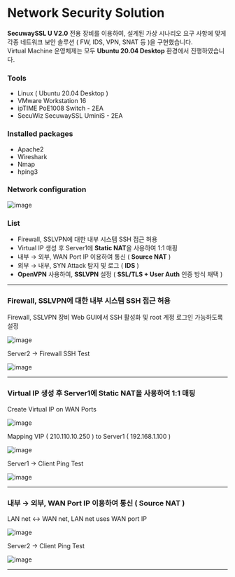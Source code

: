 # Network Security Solution
 
**SecuwaySSL U V2.0** 전용 장비를 이용하여, 설계된 가상 시나리오 요구 사항에 맞게  
각종 네트워크 보안 솔루션 ( FW, IDS, VPN, SNAT 등 )을 구현했습니다.  
Virtual Machine 운영체제는 모두 **Ubuntu 20.04 Desktop** 환경에서 진행하였습니다.
 
### Tools 
- Linux ( Ubuntu 20.04 Desktop )
- VMware Workstation 16
- ipTIME PoE1008 Switch - 2EA 
- SecuWiz SecuwaySSL UminiS - 2EA
### Installed packages 
- Apache2
- Wireshark
- Nmap
- hping3

### Network configuration
![image](https://user-images.githubusercontent.com/80202054/266510740-5426aec1-c4fe-4f57-94e3-8f270e81904a.png)

### List
- Firewall, SSLVPN에 대한 내부 시스템 SSH 접근 허용
- Virtual IP 생성 후 Server1에 **Static NAT**을 사용하여 1:1 매핑
- 내부 → 외부, WAN Port IP 이용하여 통신 ( **Source NAT** )
- 외부 → 내부, SYN Attack 탐지 및 로그 ( **IDS** )
- **OpenVPN** 사용하여, **SSLVPN** 설정 ( **SSL/TLS + User Auth** 인증 방식 채택 )


---
### Firewall, SSLVPN에 대한 내부 시스템 SSH 접근 허용
Firewall, SSLVPN 장비 Web GUI에서 SSH 활성화 및 root 계정 로그인 가능하도록 설정  

![image](https://github.com/rkadl9999/Network_Security_Solution/assets/80202054/5a82a3a0-3654-4618-a2a3-15e48a3f8148)  

Server2 -> Firewall SSH Test  

![image](https://github.com/rkadl9999/Network_Security_Solution/assets/80202054/6b405b2b-ee7b-4e41-b908-8b7736697a94)  

---
### Virtual IP 생성 후 Server1에 Static NAT을 사용하여 1:1 매핑
Create Virtual IP on WAN Ports  

![image](https://github.com/rkadl9999/Network_Security_Solution/assets/80202054/198318d3-d4dc-4bea-b728-9bbf9e4c9b96)  

Mapping VIP ( 210.110.10.250 ) to Server1 ( 192.168.1.100 )

![image](https://github.com/rkadl9999/Network_Security_Solution/assets/80202054/b0e68c12-f95b-4196-8ca3-3abe0e43c789)  

Server1 -> Client Ping Test  

![image](https://github.com/rkadl9999/Network_Security_Solution/assets/80202054/9d07436a-ab89-44fb-ae8a-4f7a12a6f1e7)  

---
### 내부 → 외부, WAN Port IP 이용하여 통신 ( Source NAT )
LAN net <-> WAN net, LAN net uses WAN port IP  

![image](https://github.com/rkadl9999/Network_Security_Solution/assets/80202054/8547e8df-ca84-44b5-90c2-f56386166da5)  

Server2 -> Client Ping Test  

![image](https://github.com/rkadl9999/Network_Security_Solution/assets/80202054/2bf623d3-01d8-43bf-8665-fab1da16bb8b)  

---
